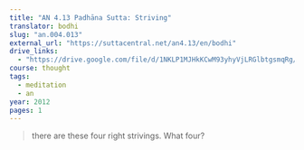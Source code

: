 ```yaml
---
title: "AN 4.13 Padhāna Sutta: Striving"
translator: bodhi
slug: "an.004.013"
external_url: "https://suttacentral.net/an4.13/en/bodhi"
drive_links:
  - "https://drive.google.com/file/d/1NKLP1MJHkKCwM93yhyVjLRGlbtgsmqRg/view?usp=drivesdk"
course: thought
tags:
  - meditation
  - an
year: 2012
pages: 1
---
```


> there are these four right strivings. What four?
